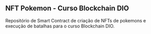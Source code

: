 ## NFT Pokemon - Curso Blockchain DIO

Repositório de Smart Contract de criação de NFTs de pokemons e execução de batalhas para o curso Blockchain DIO.

